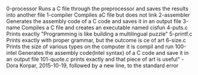 0-processor Runs a C file through the preprocessor and saves the results into another file
1-compiler Compiles aC file but does not link
2-assembler Generates the assembly code of a C code and saves it in an output file
3-name Compiles a C file and creates an executable named cisfun
4-puts.c Prints exactly "Programming is like building a multilingual puzzle"
5-printf.c Prints exactly with proper grammar, but the outcome is ce of art
6-size.c Prints the size of various types on the computer it is compil and run
100-intel Generates the assembly code(Intel syntax) of a C code and save it in an output file
101-quote.c prints exactly and that piece of art is useful" -Dora Korpar, 2015-10-19, followed by a new line, to the standard error

